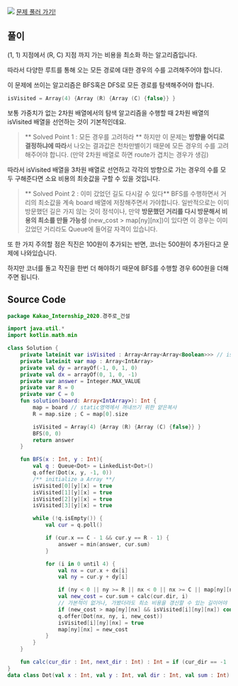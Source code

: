 [![](https://media.vlpt.us/images/blucky8649/post/69eae1d7-7898-40a7-ae37-c2fbffb57029/%EC%8D%B8%EB%84%A4%EC%9D%B4%EB%A3%A8_%EB%B3%B5%EC%82%AC%EB%B3%B8-001%20(4).png)](https://programmers.co.kr/learn/courses/30/lessons/67259)
[문제 풀러 가기!](https://programmers.co.kr/learn/courses/30/lessons/67259)

## 풀이
(1, 1) 지점에서 (R, C) 지점 까지 가는 비용을 최소화 하는 알고리즘입니다.

따라서 다양한 루트를 통해 오는 모든 경로에 대한 경우의 수를 고려해주어야 합니다.

이 문제에 쓰이는 알고리즘은 BFS혹은 DFS로 모든 경로를 탐색해주어야 합니다.

```kotlin
isVisited = Array(4) {Array (R) {Array (C) {false}} }
```
보통 가중치가 없는 2차원 배열에서의 탐색 알고리즘을 수행할 때 2차원 배열의 isVisited 배열을 선언하는 것이 기본적인데요.
> ** Solved Point 1 : 모든 경우를 고려하라 **
하지만 이 문제는 **방향을 어디로 결정하냐에 따라**서 나오는 결과값은 천차만별이기 때문에 모든 경우의 수를 고려해주어야 합니다.
(만약 2차원 배열로 하면 route가 겹치는 경우가 생김)

따라서 isVisited 배열을 3차원 배열로 선언하고 각각의 방향으로 가는 경우의 수를 모두 구해준다면 소요 비용의 최솟값을 구할 수 있을 것입니다.

> ** Solved Point 2  : 이미 갔었던 길도 다시갈 수 있다**
BFS를 수행하면서 거리의 최소값을 계속 board 배열에 저장해주면서 가야합니다. 일반적으로는 이미 방문했던 길은 가지 않는 것이 정석이나, 만약 **방문했던 거리를 다시 방문해서 비용의 최소를 만들 가능성** (new_cost > map[ny][nx])이 있다면 이 경우는 이미 갔었던 거리라도 Queue에 들어갈 자격이 있습니다.

또 한 가지 주의할 점은 직진은 100원이 추가되는 반면, 코너는 500원이 추가된다고 문제에 나와있습니다. 

하지만 코너를 돌고 작진을 한번 더 해야하기 때문에 BFS를 수행할 경우 600원을 더해주면 됩니다.

## Source Code
```kotlin
package Kakao_Internship_2020.경주로_건설

import java.util.*
import kotlin.math.min

class Solution {
    private lateinit var isVisited : Array<Array<Array<Boolean>>> // isVisited[dir][y][x]
    private lateinit var map : Array<IntArray>
    private val dy = arrayOf(-1, 0, 1, 0)
    private val dx = arrayOf(0, 1, 0, -1)
    private var answer = Integer.MAX_VALUE
    private var R = 0
    private var C = 0
    fun solution(board: Array<IntArray>): Int {
        map = board // static영역에서 꺼내쓰기 위한 얕은복사
        R = map.size ; C = map[0].size

        isVisited = Array(4) {Array (R) {Array (C) {false}} }
        BFS(0, 0)
        return answer
    }

    fun BFS(x : Int, y : Int){
        val q : Queue<Dot> = LinkedList<Dot>()
        q.offer(Dot(x, y, -1, 0))
        /** initialize a Array **/
        isVisited[0][y][x] = true
        isVisited[1][y][x] = true
        isVisited[2][y][x] = true
        isVisited[3][y][x] = true

        while (!q.isEmpty()) {
            val cur = q.poll()

            if (cur.x == C - 1 && cur.y == R - 1) {
                answer = min(answer, cur.sum)
            }

            for (i in 0 until 4) {
                val nx = cur.x + dx[i]
                val ny = cur.y + dy[i]

                if (ny < 0 || ny >= R || nx < 0 || nx >= C || map[ny][nx] == 1) continue
                val new_cost = cur.sum + calc(cur.dir, i)
                // 가본적이 없거나, 가봤더라도 최소 비용을 갱신할 수 있는 길이어야 함
                if (new_cost > map[ny][nx] && isVisited[i][ny][nx]) continue
                q.offer(Dot(nx, ny, i, new_cost))
                isVisited[i][ny][nx] = true
                map[ny][nx] = new_cost
            }
        }
    }

    fun calc(cur_dir : Int, next_dir : Int) : Int = if (cur_dir == -1 || cur_dir == next_dir) 100 else 600
}
data class Dot(val x : Int, val y : Int, val dir : Int, val sum : Int)
```

